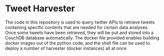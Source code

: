 # Tweet Harvester
The code in this repository is used to query twitter APIs to retrieve tweets containing specific contents that are needed for certain data analyses. Once some tweets have been retrieved, they will be put and stored into a CouchDB database automatically. The docker file provided enables building docker images out of the python code, and the shell file can be used to deploy a number of harvester (docker instances) all at once 
